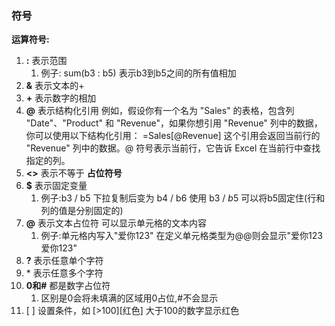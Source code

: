 ### **符号**
**运算符号:**
1. **\:**   表示范围
	1. 例子:     sum(b3 : b5)   表示b3到b5之间的所有值相加
2. **&**  表示文本的+
3. **+**  表示数字的相加
4. **@**  表示结构化引用
	例如，假设你有一个名为 "Sales" 的表格，包含列 "Date"、"Product" 和 "Revenue"，如果你想引用 "Revenue" 列中的数据，你可以使用以下结构化引用：
	=Sales\[@Revenue]
	这个引用会返回当前行的 "Revenue" 列中的数据。@ 符号表示当前行，它告诉 Excel 在当前行中查找指定的列。
5. **<>** 表示不等于
**占位符号**
1. **\$**   表示固定变量     
	1. 例子:b3 / b5   下拉复制后变为 b4  /  b6   使用  b3  /  $b$5   可以将b5固定住(行和列的值是分别固定的)   
2. **@** 表示文本占位符  可以显示单元格的文本内容  
	1. 例子:单元格内写入"爱你123"  在定义单元格类型为@@则会显示"爱你123爱你123"
3. **?**  表示任意单个字符
4. \* 表示任意多个字符
5. **0和#**  都是数字占位符
	1. 区别是0会将未填满的区域用0占位,#不会显示
6. \[ ] 设置条件，如 \[>100]\[红色] 大于100的数字显示红色